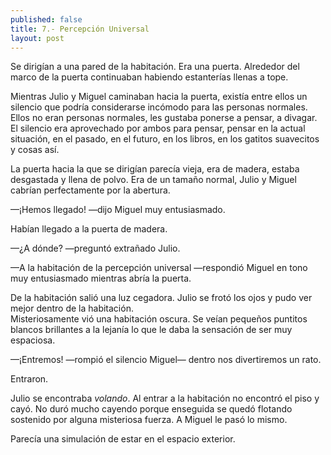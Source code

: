 ```yaml
---
published: false
title: 7.- Percepción Universal
layout: post
---
```

Se dirigían a una pared de la habitación. Era una puerta. Alrededor del marco de la puerta continuaban habiendo estanterías llenas a tope.

Mientras Julio y Miguel caminaban hacia la puerta, existía entre ellos un silencio que podría considerarse incómodo para las personas normales. Ellos no eran personas normales, les gustaba ponerse a pensar, a divagar. El silencio era aprovechado por ambos para pensar, pensar en la actual situación, en el pasado, en el futuro, en los libros, en los gatitos suavecitos y cosas así.

La puerta hacia la que se dirigían parecía vieja, era de madera, estaba desgastada y llena de polvo. Era de un tamaño normal, Julio y Miguel cabrían perfectamente por la abertura.

—¡Hemos llegado! —dijo Miguel muy entusiasmado.

Habían llegado a la puerta de madera.

—¿A dónde? —preguntó extrañado Julio.

—A la habitación de la percepción universal —respondió Miguel en tono muy entusiasmado mientras abría la puerta.

De la habitación salió una luz cegadora. Julio se frotó los ojos y pudo ver mejor dentro de la habitación.  
Misteriosamente vió una habitación oscura. Se veían pequeños puntitos blancos brillantes a la lejanía lo que le daba la sensación de ser muy espaciosa.

—¡Entremos! —rompió el silencio Miguel— dentro nos divertiremos un rato.

Entraron.

Julio se encontraba _volando_. Al entrar a la habitación no encontró el piso y cayó. No duró mucho cayendo porque enseguida se quedó flotando sostenido por alguna misteriosa fuerza. A Miguel le pasó lo mismo.

Parecía una simulación de estar en el espacio exterior.